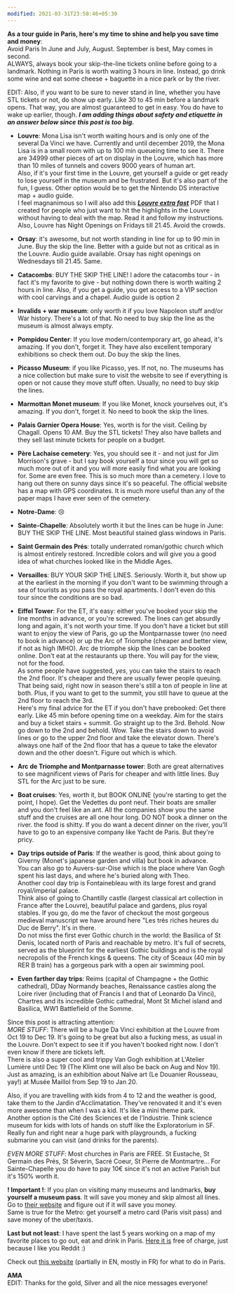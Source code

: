 ```yaml
---
modified: 2021-03-31T23:58:46+05:30
---
```


**As a tour guide in Paris, here's my time to shine and help you save time and money**:  
Avoid Paris In June and July, August. September is best, May comes in second.    
ALWAYS, always book your skip-the-line tickets online before going to a landmark. Nothing in Paris is worth waiting 3 hours in line. Instead, go drink some wine and eat some cheese + baguette in a nice park or by the river.

EDIT: Also, if you want to be sure to never stand in line, whether you have STL tickets or not, do show up early. Like 30 to 45 min before a landmark opens. That way, you are almost guaranteed to get in easy. You do have to wake up earlier, though. ***I am adding things about safety and etiquette in an answer below since this post is too big.***


- **Louvre**: Mona Lisa isn't worth waiting hours and is only one of the several Da Vinci we have. Currently and until december 2019, the Mona Lisa is in a small room with up to 100 min queueing time to see it. There are 34999 other pieces of art on display in the Louvre, which has more than 10 miles of tunnels and covers 9000 years of human art.   
Also, if it's your first time in the Louvre, get yourself a guide or get ready to lose yourself in the museum and be frustrated. But it's also part of the fun, I guess. Other option would be to get the Nintendo DS interactive map + audio guide.  
I feel magnanimous so I will also add this ***[Louvre extra fast](https://drive.google.com/file/d/1wBCcwM5oojy_gXN9Ff3GXen3Hhp6eG_p/view?usp=sharing)*** PDF that I created for people who just want to hit the highlights in the Louvre without having to deal with the map. Read it and follow my instructions.  
Also, Louvre has Night Openings on Fridays till 21.45. Avoid the crowds.

- **Orsay**: it's awesome, but not worth standing in line for up to 90 min in June. Buy the skip the line. Better with a guide but not as critical as in the Louvre. Audio guide available. Orsay has night openings on Wednesdays till 21.45. Same.

- **Catacombs**: BUY THE SKIP THE LINE! I adore the catacombs tour - in fact it's my favorite to give - but nothing down there is worth waiting 2 hours in line. Also, if you get a guide, you get access to a VIP section with cool carvings and a chapel. Audio guide is option 2

- **Invalids + war museum**: only worth it if you love Napoleon stuff and/or War history. There's a lot of that. No need to buy skip the line as the museum is almost always empty.

- **Pompidou Center**: If you love modern/contemporary art, go ahead, it's amazing. If you don't, forget it. They have also excellent temporary exhibitions so check them out. Do buy the skip the lines.

- **Picasso Museum**: if you like Picasso, yes. If not, no. The museums has a nice collection but make sure to visit the website to see if everything is open or not cause they move stuff often. Usually, no need to buy skip the lines.

- **Marmottan Monet museum**: If you like Monet, knock yourselves out, it's amazing. If you don't, forget it.
No need to book the skip the lines.

- **Palais Garnier Opera House**: Yes, worth is for the visit. Ceiling by Chagall. Opens 10 AM. Buy the STL tickets!
They also have ballets and they sell last minute tickets for people on a budget.
  
- **Père Lachaise cemetery**: Yes, you should see it - and not just for Jim Morrison's grave - but I say book yourself a tour since you will get so much more out of it and you will more easily find what you are looking for. Some are even free. This is so much more than a cemetery. I love to hang out there on sunny days since it's so peaceful. The official website has a map with GPS coordinates. It is much more useful than any of the paper maps I have ever seen of the cemetery.

- **Notre-Dame**: :cry:

- **Sainte-Chapelle**: Absolutely worth it but the lines can be huge in June: BUY THE SKIP THE LINE. Most beautiful stained glass windows in Paris.

- **Saint Germain des Prés**: totally underrated roman/gothic church which is almost entirely restored. Incredible colors and will give you a good idea of what churches looked like in the Middle Ages.

- **Versailles**: BUY YOUR SKIP THE LINES. Seriously. Worth it, but show up at the earliest in the morning if you don't want to be swimming through a sea of tourists as you pass the royal apartments. I don't even do this tour since the conditions are so bad.

- **Eiffel Tower**: For the ET, it's easy: either you've booked your skip the line months in advance, or you're screwed. The lines can get absurdly long and again, it's not worth your time. If you don't have a ticket but still want to enjoy the view of Paris, go up the Montparnasse tower (no need to book in advance) or up the Arc of Triomphe (cheaper and better view, if not as high IMHO). Arc de triomphe skip the lines can be booked online. Don't eat at the restaurants up there. You will pay for the view, not for the food.  
As some people have suggested, *yes*, you can take the stairs to reach the 2nd floor. It's cheaper and there are usually fewer people queuing. That being said, right now in season there's still a ton of people in line at both. Plus, if you want to get to the summit, you still have to queue at the 2nd floor to reach the 3rd.  
Here's my final advice for the ET if you don't have prebooked: Get there early. Like 45 min before opening time on a weekday. Aim for the stairs and buy a ticket stairs + summit. Go straight up to the 3rd. Behold. Now go down to the 2nd and behold. Wow. Take the stairs down to avoid lines or go to the upper 2nd floor and take the elevator down. There's always one half of the 2nd floor that has a queue to take the elevator down and the other doesn't. Figure out which is which.

- **Arc de Triomphe and Montparnasse tower**: Both are great alternatives to see magnificent views of Paris for cheaper and with little lines. Buy STL for the Arc just to be sure.

- **Boat cruises**: Yes, worth it, but BOOK ONLINE (you're starting to get the point, I hope). Get the Vedettes du pont neuf. Their boats are smaller and you don't feel like an ant. All the companies show you the same stuff and the cruises are all one hour long.
DO NOT book a dinner on the river. the food is shitty. If you do want a decent dinner on the river, you'll have to go to an expensive company like Yacht de Paris. But they're pricy.

- **Day trips outside of Paris**: If the weather is good, think about going to Giverny (Monet's japanese garden and villa) but book in advance.  
You can also go to Auvers-sur-Oise which is the place where Van Gogh spent his last days, and where he's buried along with Theo.  
Another cool day trip is Fontainebleau with its large forest and grand royal/imperial palace.  
Think also of going to Chantilly castle (largest classical art collection in France after the Louvre), beautiful palace and gardens, plus royal stables. If you go, do me the favor of checkout the most gorgeous medieval manuscript we have around here "Les très riches heures du Duc de Berry". It's in there.  
Do not miss the first ever Gothic church in the world: the Basilica of St Denis, located north of Paris and reachable by metro. It's full of secrets, served as the blueprint for the earliest Gothic buildings and is the royal necropolis of the French kings & queens. 
The city of Sceaux (40 min by RER B train) has a gorgeous park with a open air swimming pool.  

- **Even farther day trips**: Reims (capital of Champagne + the Gothic cathedral), DDay Normandy beaches, Renaissance castles along the Loire river (including that of Francis I and that of Leonardo Da Vinci), Chartres and its incredible Gothic cathedral, Mont St Michel island and Basilica, WW1 Battlefield of the Somme.

Since this post is attracting attention:  
*MORE STUFF*: There will be a huge Da Vinci exhibition at the Louvre from Oct 19 to Dec 19. It's going to be great but also a fucking mess, as usual in the Louvre. Don't expect to see it if you haven't booked right now. I don't even know if there are tickets left.     
There is also a super cool and trippy Van Gogh exhibition at L'Atelier Lumière until Dec 19 (The Klimt one will also be back on Aug and Nov 19).    
Just as amazing, is an exhibition about Naïve art (Le Douanier Rousseau, yay!) at Musée Maillol from Sep 19 to Jan 20.    

Also, if you are travelling with kids from 4 to 12 and the weather is good, take them to the Jardin d'Acclimatation. They've renovated it and it's even more awesome than when I was a kid. It's like a mini theme park.  
Another option is the Cité des Sciences et de l'Industrie. Think science museum for kids with lots of hands on stuff like the Exploratorium in SF. Really fun and right near a huge park with playgrounds, a fucking submarine you can visit (and drinks for the parents).  
  
*EVEN MORE STUFF*: Most churches in Paris are FREE. St Eustache, St Germain des Prés, St Séverin, Sacré Coeur, St Pierre de Montmartre... For Sainte-Chapelle you do have to pay 10€ since it's not an active Parish but it's 150% worth it.

**! Important !**: If you plan on visiting many museums and landmarks, **buy yourself a museum pass**. It will save you money and skip almost all lines. Go to [their website](http://en.parismuseumpass.com/rub-t-points-of-sale-3.htm) and figure out if it will save you money.   
Same is true for the Metro: get yourself a metro card (Paris visit pass) and save money of the uber/taxis.


**Last but not least**:  I have spent the last 5 years working on a map of my favorite places to go out, eat and drink in Paris. [Here it is](https://drive.google.com/open?id=1XIkGMwneLXuvilPvndEKdDUKuBo&usp=sharing) free of charge, just because I like you Reddit :)


Check out [this website](https://www.sortiraparis.com/lang/en) (partially in EN, mostly in FR) for what to do in Paris.

**AMA**  
EDIT: Thanks for the gold, Silver and all the nice messages everyone!
